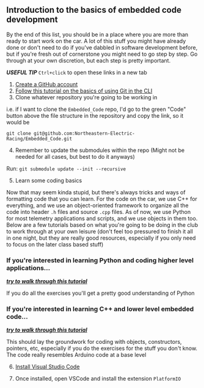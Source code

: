 ## Introduction to the basics of embedded code development
By the end of this list, you should be in a place where you are more than ready to start work on the car. A lot of this stuff you might have already done
or don't need to do if you've dabbled in software development before, but if you're fresh out of cornerstone you might need to go step by step. Go through
at your own discretion, but each step is pretty important.


***USEFUL TIP*** ```Ctrl+click``` to open these links in a new tab


1. [Create a GitHub account](https://github.com/join)
2. [Follow this tutorial on the basics of using Git in the CLI](https://www.freecodecamp.org/news/learn-the-basics-of-git-in-under-10-minutes-da548267cc91/)
3. Clone whatever repository you're going to be working in

  i.e. if I want to clone the ```Embedded_Code``` repo, I'd go to the green "Code" button above the file structure in the repository and copy the link, so it would be

  ```git clone git@github.com:Northeastern-Electric-Racing/Embedded_Code.git```

4. Remember to update the submodules within the repo (Might not be needed for all cases, but best to do it anyways)

  Run: ```git submodule update --init --recursive```


5. Learn some coding basics

Now that may seem kinda stupid, but there's always tricks and ways of formatting code that you can learn. For the code on the car, we use C++ for everything, and
we use an object-oriented framework to organize all the code into header ```.h``` files and source ```.cpp``` files. As of now, we use Python for most telemetry
applications and scripts, and we use objects in them too. Below are a few tutorials based on what you're going to be doing in the club to work through at your own leisure
(don't feel too pressured to finish it all in one night, but they are really good resources, especially if you only need to focus on the later class based stuff)


### If you're interested in learning Python and coding higher level applications...
***[try to walk through this tutorial](https://www.w3schools.com/python/default.asp)***

If you do all the exercises you'll get a pretty good understanding of Python


### If you're interested in learning C++ and lower level embedded code...
***[try to walk through this tutorial](https://www.w3schools.com/cpp/default.asp)***

This should lay the groundwork for coding with objects, constructors, pointers, etc, especially if you do the exercises for the stuff you don't know. The code really
resembles Arduino code at a base level


6. [Install Visual Studio Code](https://code.visualstudio.com/download)

7. Once installed, open VSCode and install the extension ```PlatformIO```

